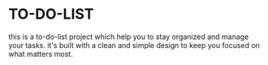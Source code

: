 # TO-DO-LIST
this is a to-do-list project which help you to stay organized and manage your tasks. it's built with a clean and simple design to keep you focused on what matters most.
